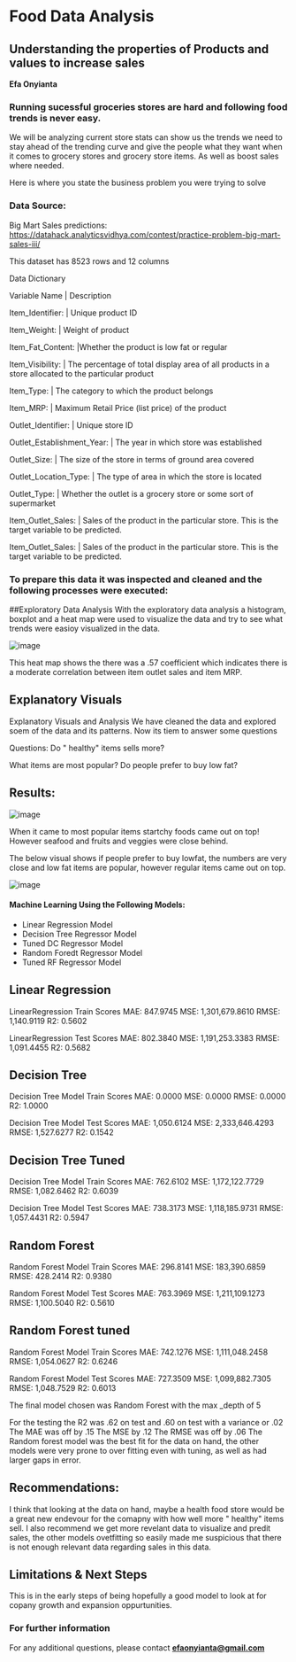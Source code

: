 # Food Data Analysis
## Understanding the properties of Products and values to increase sales 

**Efa Onyianta**

### Running sucessful groceries stores are hard and following food trends is never easy.

We will be analyzing current store stats can show us the trends we need to stay ahead of the trending curve and give the people what they want when it comes to grocery stores and grocery store items. As well as boost sales where needed. 


Here is where you state the business problem you were trying to solve


### Data Source:
Big Mart Sales predictions: https://datahack.analyticsvidhya.com/contest/practice-problem-big-mart-sales-iii/

This dataset has 8523 rows and  12 columns 


Data Dictionary

Variable Name  | Description

Item_Identifier:  |  Unique product ID

Item_Weight: |   Weight of product

Item_Fat_Content:    |Whether the product is low fat or regular

Item_Visibility:  | The percentage of total display area of all products in a store allocated to the particular product

Item_Type:    | The category to which the product belongs

Item_MRP:   |   Maximum Retail Price (list price) of the product

Outlet_Identifier:     |  Unique store ID

Outlet_Establishment_Year:      |  The year in which store was established

Outlet_Size:    |    The size of the store in terms of ground area covered

Outlet_Location_Type:     |  The type of area in which the store is located

Outlet_Type:     | Whether the outlet is a grocery store or some sort of supermarket

Item_Outlet_Sales:    |   Sales of the product in the particular store. This is the target variable to be predicted.

Item_Outlet_Sales:     | Sales of the product in the particular store. This is the target variable to be predicted.



### To prepare this data it was inspected and cleaned and the following processes were executed:

##Exploratory Data Analysis
With the exploratory data analysis a histogram, boxplot and a heat map were used to visualize the data and try to see what trends were easioy visualized in the data.  


![image](https://user-images.githubusercontent.com/119267803/216891881-0810966e-5ed2-4fd1-a9af-91d34e3cd746.png)

This heat map shows the there was a .57 coefficient which indicates there is a moderate correlation between item outlet sales and item MRP. 



## Explanatory Visuals 
Explanatory Visuals and Analysis
We have cleaned the data and explored soem of the data and its patterns. Now its tiem to answer some questions

Questions:
Do " healthy" items sells more?

What items are most popular?
Do people prefer to buy low fat?
## Results: 

![image](https://user-images.githubusercontent.com/119267803/216892341-39a5244a-f311-4d99-b95c-294357b65a4b.png)

When it came to most popular items startchy foods came out on top! However seafood and fruits and veggies were close behind. 


The below visual shows if people prefer to buy lowfat, the numbers are very close and low fat items are popular, however regular items came out on top. 

![image](https://user-images.githubusercontent.com/119267803/216892559-7c0b18ef-8716-4ebf-8d15-2a55ddd20e6f.png)


#### Machine Learning Using the Following Models:
- Linear Regression Model
- Decision Tree Regressor Model
- Tuned DC Regressor Model
- Random Foredt Regressor Model
- Tuned RF Regressor Model


## Linear Regression
LinearRegression Train Scores
MAE: 847.9745 
MSE: 1,301,679.8610 
RMSE: 1,140.9119 
R2: 0.5602

LinearRegression Test Scores
MAE: 802.3840 
MSE: 1,191,253.3383 
RMSE: 1,091.4455 
R2: 0.5682



## Decision Tree 
Decision Tree Model Train Scores
MAE: 0.0000 
MSE: 0.0000 
RMSE: 0.0000 
R2: 1.0000

Decision Tree Model Test Scores
MAE: 1,050.6124 
MSE: 2,333,646.4293 
RMSE: 1,527.6277 
R2: 0.1542

## Decision Tree Tuned
Decision Tree Model Train Scores
MAE: 762.6102 
MSE: 1,172,122.7729 
RMSE: 1,082.6462 
R2: 0.6039

Decision Tree Model Test Scores
MAE: 738.3173 
MSE: 1,118,185.9731 
RMSE: 1,057.4431 
R2: 0.5947


## Random Forest
Random Forest Model Train Scores
MAE: 296.8141 
MSE: 183,390.6859 
RMSE: 428.2414 
R2: 0.9380

Random Forest Model Test Scores
MAE: 763.3969 
MSE: 1,211,109.1273 
RMSE: 1,100.5040 
R2: 0.5610
## Random Forest tuned
Random Forest Model Train Scores
MAE: 742.1276 
MSE: 1,111,048.2458 
RMSE: 1,054.0627 
R2: 0.6246

Random Forest Model Test Scores
MAE: 727.3509 
MSE: 1,099,882.7305 
RMSE: 1,048.7529 
R2: 0.6013

The final  model chosen was Random Forest with the max _depth of 5

For the testing the R2 was .62 on test and .60 on test with a variance or .02
The MAE was off by .15
The MSE by .12
The RMSE was off by .06
The Random forest model was the best fit for the data on hand, the other models were very prone to over fitting even with tuning, as well as had larger gaps in error. 


## Recommendations:

I think that looking at the data on hand, maybe a health food store would be a great new endevour for the comapny with how well more " healthy" items sell. 
I also recommend we get more revelant data to visualize and predit sales, the other models ovetfitting so easily made me suspicious that there is not enough relevant data regarding sales in this data. 


## Limitations & Next Steps

This is in the early steps of being hopefully a good model to look at for copany growth and expansion oppurtunities. 


### For further information


For any additional questions, please contact **efaonyianta@gmail.com**
